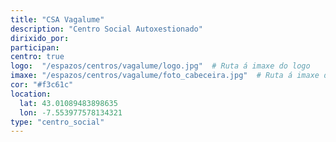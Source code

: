 ```yaml
---
title: "CSA Vagalume"
description: "Centro Social Autoxestionado"
dirixido_por:
participan:
centro: true
logo:  "/espazos/centros/vagalume/logo.jpg"  # Ruta á imaxe do logo
imaxe: "/espazos/centros/vagalume/foto_cabeceira.jpg"  # Ruta á imaxe de fondo
cor: "#f3c61c"
location:
  lat: 43.01089483898635
  lon: -7.553977578134321
type: "centro_social"
---
```

